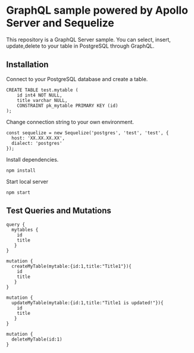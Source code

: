 # GraphQL sample powered by Apollo Server and Sequelize
This repository is a GraphQL Server sample. You can select, insert, update,delete to your table in PostgreSQL through GraphQL.

## Installation

Connect to your PostgreSQL database and create a table.

```
CREATE TABLE test.mytable (
	id int4 NOT NULL,
	title varchar NULL,
	CONSTRAINT pk_mytable PRIMARY KEY (id)
);
```

Change connection string to your own environment.  

```
const sequelize = new Sequelize('postgres', 'test', 'test', {
  host: 'XX.XX.XX.XX',
  dialect: 'postgres'
});
```

Install dependencies.

```
npm install
```

Start local server

```
npm start
```
## Test Queries and Mutations

```
query {
  mytables {
    id
    title
   }
}

mutation {
  createMyTable(mytable:{id:1,title:"Title1"}){
    id
    title
   }
}

mutation {
  updateMyTable(mytable:{id:1,title:"Title1 is updated!"}){
    id
    title
   }
}

mutation {
  deleteMyTable(id:1)
}
```